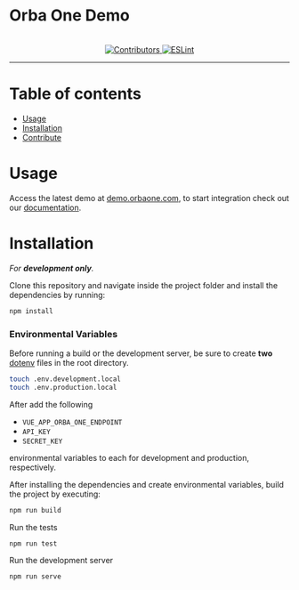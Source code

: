 
# Orba One Demo
<p align="center">
  </br>

  <a href="https://github.com/orbaone/verify#contribute" target="_blank">
    <img alt="Contributors" src="https://img.shields.io/badge/all_contributors-2-orange.svg?style=flat-square">
  </a>

  <a href="https://standardjs.com" target="_blank">
    <img alt="ESLint" src="https://img.shields.io/badge/code_style-standard-brightgreen.svg?style=flat-square">
  </a>
</p>
<hr>

# Table of contents

- [Usage](#usage)
- [Installation](#installation)
- [Contribute](#contribute)


# Usage
Access the latest demo at [demo.orbaone.com](https://demo.orbaone.com), to start integration check out our [documentation](https://docs.orbaone.com).


# Installation

*For **development only**.*

Clone this repository and navigate inside the project folder and install the dependencies by running:

```sh
npm install
```

### Environmental Variables
Before running a build or the development server, be sure to create **two** [dotenv](https://github.com/motdotla/dotenv) files in the root directory.

```sh
touch .env.development.local
touch .env.production.local
```

After add the following
- `VUE_APP_ORBA_ONE_ENDPOINT` 
- `API_KEY`
- `SECRET_KEY`

environmental variables to each for development and production, respectively.

After installing the dependencies and create environmental variables, build the project by executing:

```sh
npm run build
```

Run the tests

```sh
npm run test
```

Run the development server

```sh
npm run serve
```


